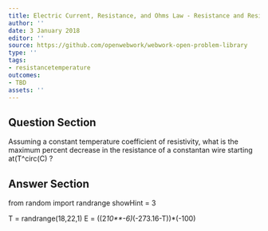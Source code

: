 ```yaml
---
title: Electric Current, Resistance, and Ohms Law - Resistance and Resistivity
author: ''
date: 3 January 2018
editor: ''
source: https://github.com/openwebwork/webwork-open-problem-library
type: ''
tags:
- resistancetemperature
outcomes:
- TBD
assets: ''
---
```


## Question Section 

Assuming a constant temperature coefficient of resistivity, what is the maximum percent decrease in the resistance of a constantan wire starting at(T^circ(C) ?



## Answer Section

from random import randrange
showHint = 3


T = randrange(18,22,1)
E = ((2*10**-6)*(-273.16-T))*(-100)